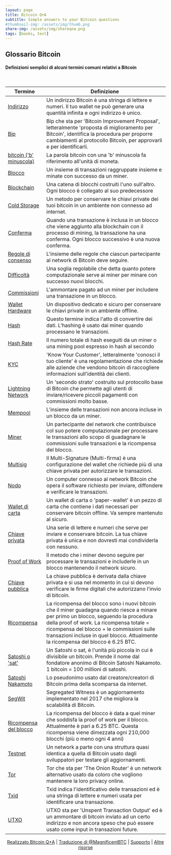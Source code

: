 ```yaml
---
layout: page
title: Bitcoin Q+A
subtitle: Simple answers to your Bitcoin questions
#thumbnail-img: /assets/img/thumb.png
share-img: /assets/img/shareqna.png
tags: [books, test]
---
```


## Glossario Bitcoin	

#### Definizioni semplici di alcuni termini comuni relativi a Bitcoin


<br/>


| Termine                                                       | Definizione                                                                             |
|------------------------------------------------------------|------------------------------------------------------------------------------------|  
| [Indirizzo]() | Un indirizzo Bitcoin è una stringa di lettere e numeri. Il tuo wallet ne può generare una quantità infinita e ogni indirizzo è unico. |
| [Bip]() |  Bip che sta per 'Bitcoin Improvement Proposal', letteralmente 'proposta di miglioramento per Bitcoin', identifica la procedura per proporre cambiamenti al protocollo Bitcoin, per approvarli e per identificarli. |
| [bitcoin ('b' minuscola)]() | La parola bitcoin con una 'b' minuscola fa riferimento all'unità di moneta. |
| [Blocco]() | Un insieme di transazioni raggruppate insieme e minate con successo da un miner. |
| [Blockchain]() |  Una catena di blocchi costruiti l'uno sull'altro. Ogni blocco è collegato al suo predecessore |
| [Cold Storage]() |  Un metodo per conservare le chiavi private dei tuoi bitcoin in un ambiente non connesso ad internet. |
| [Conferma]() | Quando una transazione è inclusa in un blocco che viene aggiunto alla blockchain con il processo di mining, la transazione ha una conferma. Ogni blocco successivo è una nuova conferma. |
| [Regole di consenso]() | L'insieme delle regole che ciascun partecipante al network di Bitcoin deve seguire. |
| [Difficoltà]() | Una soglia regolabile che detta quanto potere computazionale serve ai miner per minare con successo nuovi blocchi. |
| [Commissioni]() | L'ammontare pagato ad un miner per includere una transazione in un blocco. |
| [Wallet Hardware]() |  Un dispositivo dedicato e sicuro per conservare le chiavi private in un ambiente offline. |
| [Hash]() | Questo termine indica l'atto di convertire dei dati. L'hashing è usato dai miner quando processano le transazioni. |
| [Hash Rate]() |  Il numero totale di hash eseguiti da un miner o una mining pool espresso in hash al secondo |
| [KYC]() |  'Know Your Customer', letteralmente 'conosci il tuo cliente' è una regolamentazione che richiede alle aziende che vendono bitcoin di raccogliere informazioni sull'identità dei clienti. |
| [Lightning Network]() | Un 'secondo strato' costruito sul protocollo base di Bitcoin che permette agli utenti di inviare/ricevere piccoli pagamenti con commissioni molto basse. |
| [Mempool]() |  L'insieme delle transazioni non ancora incluse in un blocco da un miner. |
| [Miner]() |  Un partecipante del network che contribuisce col suo potere computazionale per processare le transazioni allo scopo di guadagnare le commissioni sulle transazioni e la ricompensa del blocco. |
| [Multisig]() |  Il Multi-Signature (Multi-firma) è una configurazione del wallet che richiede più di una chiave privata per autorizzare le transazioni. |
| [Nodo]() |  Un computer connesso al network Bitcoin che opera il software richiesto per inviare, diffondere e verificare le transazioni. |
| [Wallet di carta]() | Un wallet di carta o 'paper-wallet' è un pezzo di carta che contiene i dati necessari per conservare bitcoin offline. Va sempre mantenuto al sicuro. |
| [Chiave privata]() | Una serie di lettere e numeri che serve per inviare e conservare bitcoin. La tua chiave privata è unica e non dovresti mai condividerla con nessuno. |
| [Proof of Work]() |  Il metodo che i miner devono seguire per processare le transazioni e includerle in un blocco mantenendo il network sicuro. |
| [Chiave pubblica]() | La chiave pubblica è derivata dalla chiave privata e si usa nel momento in cui si devono verificare le firme digitali che autorizzano l'invio di bitcoin. |
| [Ricompensa]() | La ricompensa del blocco sono i nuovi bitcoin che il miner guadagna quando riesce a minare per primo un blocco, seguendo la procedura della proof of work. La ricompensa totale = ricompensa del blocco + le commissioni sulle transazioni incluse in quel blocco. Attualmente la ricompensa del blocco è 6.25 BTC. |
| [Satoshi o 'sat']() | Un Satoshi o sat, è l'unità più piccola in cui è divisibile un bitcoin. Prende il nome dal fondatore anonimo di Bitcoin Satoshi Nakamoto. 1 bitcoin = 100 millioni di satoshi. |
| [Satoshi Nakamoto]() | Lo pseudonimo usato dal creatore/creatori di Bitcoin prima della scomparsa da internet. |
| [SegWit]() |  Segregated Witness è un aggiornamento implementato nel 2017 che migliora la scalabilità di Bitcoin. |
| [Ricompensa del blocco]() |  La ricompensa del blocco è data a quel miner che soddisfa la proof of work per il blocco. Attualmente è pari a 6.25 BTC. Questa ricompensa viene dimezzata ogni 210,000 blocchi (più o meno ogni 4 anni) |
| [Testnet]() |  Un network a parte con una struttura quasi identica a quella di Bitcoin usato dagli sviluppatori per testare gli aggiornamenti.|
| [Tor]() |  Tor che sta per 'The Onion Router' è un network alternativo usato da coloro che vogliono mantenere la loro privacy online. |
| [Txid]() |  Txid indica l'identificativo delle transazioni ed è una stringa di lettere e numeri usata per identificare una transazione. |
| [UTXO]() | UTXO sta per 'Unspent Transaction Output' ed è un ammontare di bitcoin inviato ad un certo indirizzo e non ancora speso che può essere usato come input in transazioni future. |



<p align="center">
  <a href="https://twitter.com/BitcoinQ_A">Realizzato Bitcoin Q+A</a> |
  <a href="https://twitter.com/MagnificentBTC">Traduzione di @MagnificentBTC</a> |
  <a href="https://bqa.duckdns.org:20486/apps/96ZvtoJQr9bz5QyeDoUfhkmNTLZ/pos">Supporto</a> |
  <a href="https://bitcoiner.guide">Altre risorse</a>
  <br><br>
</p>

